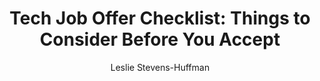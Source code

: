 ---
title: 'Tech Job Offer Checklist: Things to Consider Before You Accept'
publication: Dice
article_url: https://www.dice.com/career-advice/tech-job-offer-checklist-things-to-consider-before-you-accept
author: Leslie Stevens-Huffman
thumbnail: dice.png
publication_date: 04-23-2024
---